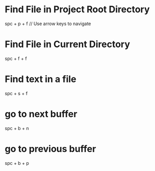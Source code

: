 # Find File in Project Root Directory
spc + p + f
// Use arrow keys to navigate

# Find File in Current Directory
spc + f + f

# Find text in a file
spc + s + f

# go to next buffer
spc + b + n

# go to previous buffer
spc + b + p
